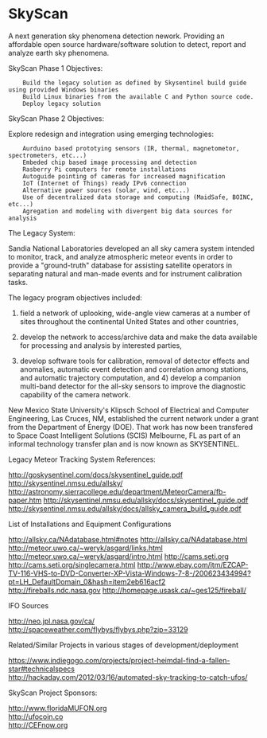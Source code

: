 # SkyScan

A next generation sky phenomena detection nework. Providing an affordable open source hardware/software solution to detect, report and analyze earth sky phenomena.

SkyScan Phase 1 Objectives: 

        Build the legacy solution as defined by Skysentinel build guide using provided Windows binaries
        Build Linux binaries from the available C and Python source code.
        Deploy legacy solution

SkyScan Phase 2 Objectives:

Explore redesign and integration using emerging technologies:

        Aurduino based prototying sensors (IR, thermal, magnetometor, spectrometers, etc...)
        Embeded chip based image processing and detection
        Rasberry Pi computers for remote installations
        Autoguide pointing of cameras for increased magnification  
        IoT (Internet of Things) ready IPv6 connection  
        Alternative power sources (solar, wind, etc...)  
        Use of decentralized data storage and computing (MaidSafe, BOINC, etc...)   
        Agregation and modeling with divergent big data sources for analysis 



The Legacy System:

Sandia National Laboratories developed an all sky camera system intended to monitor, track, and analyze atmospheric meteor events in order to provide a "ground-truth" database for assisting satellite operators in separating natural and man-made events and for instrument calibration tasks.
  
The legacy program objectives included: 
 
1) field a network of uplooking, wide-angle view cameras at a number of sites throughout the continental United States and other countries, 
 
2) develop the network to access/archive data and make the data available for processing and analysis by interested parties, 
 
3) develop software tools for calibration, removal of detector effects and anomalies, automatic event detection and correlation among stations, and automatic trajectory computation, and 4) develop a companion multi-band detector for the all-sky sensors to improve the diagnostic capability of the camera network.
 
New Mexico State University's Klipsch School of Electrical and Computer Engineering, Las Cruces, NM, established the current network under a grant from the Department of Energy (DOE). That work has now been transfered to Space Coast Intelligent Solutions (SCIS) Melbourne, FL as part of an informal technology transfer plan and is now known as SKYSENTINEL.


Legacy Meteor Tracking System References:

http://goskysentinel.com/docs/skysentinel_guide.pdf
http://skysentinel.nmsu.edu/allsky/
http://astronomy.sierracollege.edu/department/MeteorCamera/fb-paper.htm
http://skysentinel.nmsu.edu/allsky/docs/skysentinel_guide.pdf
http://skysentinel.nmsu.edu/allsky/docs/allsky_camera_build_guide.pdf
  
List of Installations and Equipment Configurations

http://allsky.ca/NAdatabase.html#notes
http://allsky.ca/NAdatabase.html
http://meteor.uwo.ca/~weryk/asgard/links.html
http://meteor.uwo.ca/~weryk/asgard/intro.html
http://cams.seti.org
http://cams.seti.org/singlecamera.html
http://www.ebay.com/itm/EZCAP-TV-116-VHS-to-DVD-Converter-XP-Vista-Windows-7-8-/200623434994?pt=LH_DefaultDomain_0&hash=item2eb616acf2
http://fireballs.ndc.nasa.gov
http://homepage.usask.ca/~ges125/fireball/

IFO Sources

http://neo.jpl.nasa.gov/ca/  
http://spaceweather.com/flybys/flybys.php?zip=33129  

Related/Similar Projects in various stages of development/deployment
  
https://www.indiegogo.com/projects/project-heimdal-find-a-fallen-star#technicalspecs  
http://hackaday.com/2012/03/16/automated-sky-tracking-to-catch-ufos/  
  
SkyScan Project Sponsors:
 
http://www.floridaMUFON.org   
http://ufocoin.co   
http://CEFnow.org  

  





 




